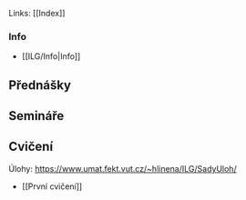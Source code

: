 Links: [[Index]]
### Info
- [[ILG/Info|Info]]
## Přednášky

## Semináře

## Cvičení
Úlohy: https://www.umat.fekt.vut.cz/~hlinena/ILG/SadyUloh/
- [[První cvičení]] 